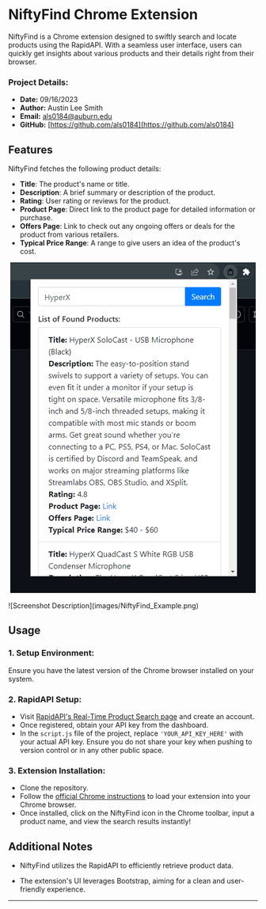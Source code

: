 # NiftyFind Chrome Extension

NiftyFind is a Chrome extension designed to swiftly search and locate products using the RapidAPI. With a seamless user interface, users can quickly get insights about various products and their details right from their browser.

### Project Details:
- **Date:** 09/16/2023
- **Author:** Austin Lee Smith
- **Email:** [als0184@auburn.edu](mailto:als0184@auburn.edu)
- **GitHub:** [https://github.com/als0184](https://github.com/als0184)
## Features

NiftyFind fetches the following product details:
- **Title**: The product's name or title.
- **Description**: A brief summary or description of the product.
- **Rating**: User rating or reviews for the product.
- **Product Page**: Direct link to the product page for detailed information or purchase.
- **Offers Page**: Link to check out any ongoing offers or deals for the product from various retailers.
- **Typical Price Range**: A range to give users an idea of the product's cost.

<p align="center">
  <img src="images/NiftyFind_Example.png" alt="Screenshot Description">
</p>
![Screenshot Description](images/NiftyFind_Example.png)

## Usage

### 1. Setup Environment:
Ensure you have the latest version of the Chrome browser installed on your system.

### 2. RapidAPI Setup:
- Visit [RapidAPI's Real-Time Product Search page](https://rapidapi.com/letscrape-6bRBa3QguO5/api/real-time-product-search/) and create an account.
- Once registered, obtain your API key from the dashboard.
- In the `script.js` file of the project, replace `'YOUR_API_KEY_HERE'` with your actual API key. Ensure you do not share your key when pushing to version control or in any other public space.

### 3. Extension Installation:
- Clone the repository.
- Follow the [official Chrome instructions](https://developer.chrome.com/docs/extensions/mv3/getstarted/#manifest) to load your extension into your Chrome browser.
- Once installed, click on the NiftyFind icon in the Chrome toolbar, input a product name, and view the search results instantly!

## Additional Notes
- NiftyFind utilizes the RapidAPI to efficiently retrieve product data.
  
- The extension's UI leverages Bootstrap, aiming for a clean and user-friendly experience.
  
---

